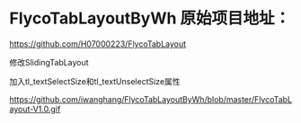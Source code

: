 # FlycoTabLayoutByWh 原始项目地址：

https://github.com/H07000223/FlycoTabLayout

修改SlidingTabLayout

加入tl_textSelectSize和tl_textUnselectSize属性

https://github.com/iwanghang/FlycoTabLayoutByWh/blob/master/FlycoTabLayout-V1.0.gif

